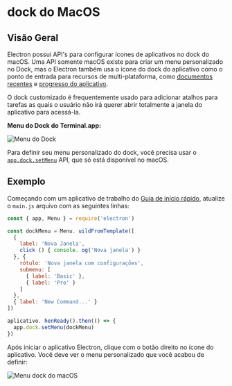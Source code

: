 # dock do MacOS

## Visão Geral

Electron possui API's para configurar ícones de aplicativos no dock do macOS. Uma API somente macOS existe para criar um menu personalizado no Dock, mas o Electron também usa o ícone do dock do aplicativo como o ponto de entrada para recursos de multi-plataforma, como [documentos recentes](./recent-documents.md) e [progresso do aplicativo](./progress-bar.md).

O dock customizado é frequentemente usado para adicionar atalhos para tarefas as quais o usuário não irá querer abrir totalmente a janela do aplicativo para acessá-la.

__Menu do Dock do Terminal.app:__

![Menu do Dock](https://cloud.githubusercontent.com/assets/639601/5069962/6032658a-6e9c-11e4-9953-aa84006bdfff.png)

Para definir seu menu personalizado do dock, você precisa usar o [`app.dock.setMenu`](../api/dock.md#docksetmenumenu-macos) API, que só está disponível no macOS.

## Exemplo

Começando com um aplicativo de trabalho do [Guia de início rápido](quick-start.md), atualize o `main.js` arquivo com as seguintes linhas:

```javascript fiddle='docs/fiddles/features/macos-dock-menu'
const { app, Menu } = require('electron')

const dockMenu = Menu. uildFromTemplate([
  {
    label: 'Nova Janela',
    click () { console. og('Nova janela') }
  }, {
    rótulo: 'Nova janela com configurações',
    submenu: [
      { label: 'Basic' },
      { label: 'Pro' }
    ]
  },
  { label: 'New Command...' }
])

aplicativo. henReady().then(() => {
  app.dock.setMenu(dockMenu)
})
```

Após iniciar o aplicativo Electron, clique com o botão direito no ícone do aplicativo. Você deve ver o menu personalizado que você acabou de definir:

![Menu dock do macOS](../images/macos-dock-menu.png)
